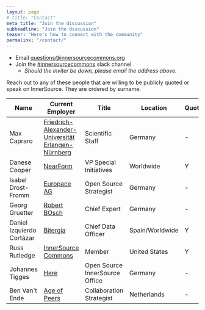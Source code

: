 ```yaml
---
layout: page
# title: "Contact"
meta_title: "Join the discussion"
subheadline: "Join the discussion"
teaser: "Here's how to connect with the community"
permalink: "/contact/"
---
```


* Email <questions@innersourcecommons.org>
* Join the [#innersourcecommons](https://isc-inviter.herokuapp.com/) slack channel
    - *Should the inviter be down, please email the address above.*

Reach out to any of these people that are willing to be publicly quoted or speak on InnerSource. They are ordered by surname.

| Name | Current Employer | Title | Location | Quoted | Speak |
|------|---------|-------|----------|--------|-------|
| Max Capraro | [Friedrich-Alexander-Universität Erlangen-Nürnberg](https://www.fau.eu/) | Scientific Staff | Germany | - | Y |
| Danese Cooper | [NearForm](https://www.nearform.com/) | VP Special Initiatives | Worldwide | Y | Y |
| Isabel Drost-Fromm | [Europace AG](https://www.europace.de/) | Open Source Strategist | Germany | - | Y |
| Georg Gruetter | [Robert BOsch](https://www.bosch.com/) | Chief Expert | Germany | - | Y |
| Daniel Izquierdo Cortázar | [Bitergia](https://bitergia.com) | Chief Data Officer | Spain/Worldwide | Y | Y |
| Russ Rutledge | [InnerSource Commons](https://innersourcecommons.org) | Member | United States | Y | Y |
| Johannes Tigges | [Here](https://www.here.com/) | Open Source InnerSource Office | Germany | - | Y |
| Ben Van't Ende | [Age of Peers](https://ageofpeers.com/) | Collaboration Strategist | Netherlands | - | Y |
